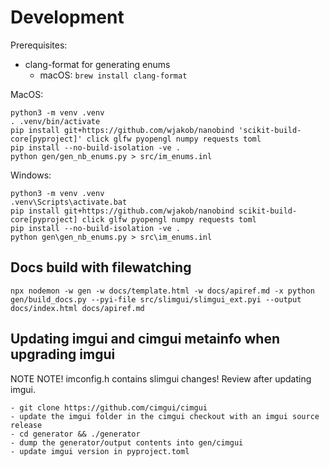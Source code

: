# Development

Prerequisites:
- clang-format for generating enums
  - macOS: `brew install clang-format`

MacOS:

```
python3 -m venv .venv
. .venv/bin/activate
pip install git+https://github.com/wjakob/nanobind 'scikit-build-core[pyproject]' click glfw pyopengl numpy requests toml
pip install --no-build-isolation -ve .
python gen/gen_nb_enums.py > src/im_enums.inl
```

Windows:

```
python3 -m venv .venv
.venv\Scripts\activate.bat
pip install git+https://github.com/wjakob/nanobind scikit-build-core[pyproject] click glfw pyopengl numpy requests toml
pip install --no-build-isolation -ve .
python gen\gen_nb_enums.py > src\im_enums.inl
```

## Docs build with filewatching

```
npx nodemon -w gen -w docs/template.html -w docs/apiref.md -x python gen/build_docs.py --pyi-file src/slimgui/slimgui_ext.pyi --output docs/index.html docs/apiref.md
```

## Updating imgui and cimgui metainfo when upgrading imgui

NOTE NOTE! imconfig.h contains slimgui changes!  Review after updating imgui.

```
- git clone https://github.com/cimgui/cimgui
- update the imgui folder in the cimgui checkout with an imgui source release
- cd generator && ./generator
- dump the generator/output contents into gen/cimgui
- update imgui version in pyproject.toml
```
